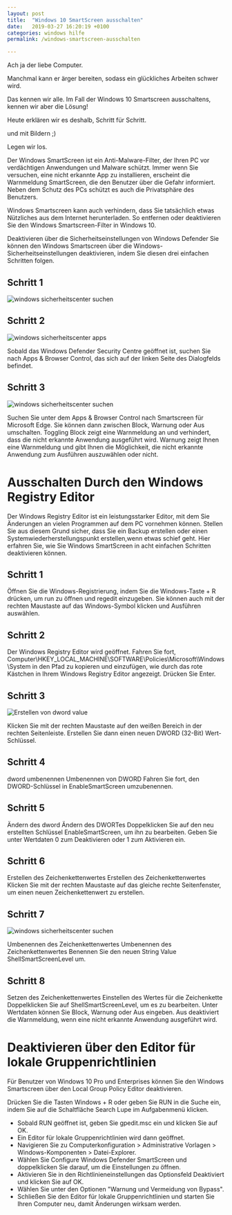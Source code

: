 ```yaml
---
layout: post
title:  "Windows 10 SmartScreen ausschalten"
date:   2019-03-27 16:20:19 +0100
categories: windows hilfe
permalink: /windows-smartscreen-ausschalten

---
```


Ach ja der liebe Computer.

Manchmal kann er ärger bereiten, sodass ein glückliches Arbeiten schwer wird.

Das kennen wir alle. Im Fall der Windows 10 Smartscreen ausschaltens, kennen wir aber die Lösung!

Heute erklären wir es deshalb, Schritt für Schritt.

und mit Bildern ;)

Legen wir los.

Der Windows SmartScreen ist ein Anti-Malware-Filter, der Ihren PC vor verdächtigen Anwendungen und Malware schützt. Immer wenn Sie versuchen, eine nicht erkannte App zu installieren, erscheint die Warnmeldung SmartScreen, die den Benutzer über die Gefahr informiert. Neben dem Schutz des PCs schützt es auch die Privatsphäre des Benutzers.

Windows Smartscreen kann auch verhindern, dass Sie tatsächlich etwas Nützliches aus dem Internet herunterladen. So entfernen oder deaktivieren Sie den Windows Smartscreen-Filter in Windows 10.



Deaktivieren über die Sicherheitseinstellungen von Windows Defender
Sie können den Windows Smartscreen über die Windows-Sicherheitseinstellungen deaktivieren, indem Sie diesen drei einfachen Schritten folgen.

<h2>Schritt 1</h2>

<img src="/windows-sicherheitscenter-suche.png" alt="windows sicherheitscenter suchen">

<h2>Schritt 2</h2>

<img src="/sicherheitescenter.png" alt="windows sicherheitscenter apps">


Sobald das Windows Defender Security Centre geöffnet ist, suchen Sie nach Apps & Browser Control, das sich auf der linken Seite des Dialogfelds befindet.

<h2>Schritt 3</h2>

<img src="/smartscreen_ausschalten.png" alt="windows sicherheitscenter suchen">

Suchen Sie unter dem Apps & Browser Control nach Smartscreen für Microsoft Edge. Sie können dann zwischen Block, Warnung oder Aus umschalten. Toggling Block zeigt eine Warnmeldung an und verhindert, dass die nicht erkannte Anwendung ausgeführt wird. Warnung zeigt Ihnen eine Warnmeldung und gibt Ihnen die Möglichkeit, die nicht erkannte Anwendung zum Ausführen auszuwählen oder nicht.


<h1>Ausschalten Durch den Windows Registry Editor</h1>

Der Windows Registry Editor ist ein leistungsstarker Editor, mit dem Sie Änderungen an vielen Programmen auf dem PC vornehmen können. Stellen Sie aus diesem Grund sicher, dass Sie ein Backup erstellen oder einen Systemwiederherstellungspunkt erstellen,wenn etwas schief geht. Hier erfahren Sie, wie Sie Windows SmartScreen in acht einfachen Schritten deaktivieren können.

<h2>Schritt 1</h2>


Öffnen Sie die Windows-Registrierung, indem Sie die Windows-Taste + R drücken, um run zu öffnen und regedit einzugeben. Sie können auch mit der rechten Maustaste auf das Windows-Symbol klicken und Ausführen auswählen.

<h2>Schritt 2</h2>


Der Windows Registry Editor wird geöffnet. Fahren Sie fort, Computer\HKEY_LOCAL_MACHINE\SOFTWARE\Policies\Microsoft\Windows\System in den Pfad zu kopieren und einzufügen, wie durch das rote Kästchen in Ihrem Windows Registry Editor angezeigt. Drücken Sie Enter.



<h2>Schritt 3</h2>

<img src="/dword-erstellen.png" alt="Erstellen von dword value">


Klicken Sie mit der rechten Maustaste auf den weißen Bereich in der rechten Seitenleiste. Erstellen Sie dann einen neuen DWORD (32-Bit) Wert-Schlüssel.

<h2>Schritt 4</h2>

dword umbenennen
Umbenennen von DWORD
Fahren Sie fort, den DWORD-Schlüssel in EnableSmartScreen umzubenennen.

<h2>Schritt 5</h2>

Ändern des dword
Ändern des DWORTes
Doppelklicken Sie auf den neu erstellten Schlüssel EnableSmartScreen, um ihn zu bearbeiten. Geben Sie unter Wertdaten 0 zum Deaktivieren oder 1 zum Aktivieren ein.

<h2>Schritt 6</h2>

Erstellen des Zeichenkettenwertes
Erstellen des Zeichenkettenwertes
Klicken Sie mit der rechten Maustaste auf das gleiche rechte Seitenfenster, um einen neuen Zeichenkettenwert zu erstellen.

<h2>Schritt 7</h2>

<img src="/string_value_umbennen.png" alt="windows sicherheitscenter suchen">

Umbenennen des Zeichenkettenwertes
Umbenennen des Zeichenkettenwertes
Benennen Sie den neuen String Value ShellSmartScreenLevel um.

<h2>Schritt 8</h2>

Setzen des Zeichenkettenwertes
Einstellen des Wertes für die Zeichenkette
Doppelklicken Sie auf ShellSmartScreenLevel, um es zu bearbeiten. Unter Wertdaten können Sie Block, Warnung oder Aus eingeben. Aus deaktiviert die Warnmeldung, wenn eine nicht erkannte Anwendung ausgeführt wird.

<h1>Deaktivieren über den Editor für lokale Gruppenrichtlinien</h1>


Für Benutzer von Windows 10 Pro und Enterprises können Sie den Windows Smartscreen über den Local Group Policy Editor deaktivieren.

Drücken Sie die Tasten Windows + R oder geben Sie RUN in die Suche ein, indem Sie auf die Schaltfläche Search Lupe im Aufgabenmenü klicken.

<ul>
<li>Sobald RUN geöffnet ist, geben Sie gpedit.msc ein und klicken Sie auf OK.</li>

<li>Ein Editor für lokale Gruppenrichtlinien wird dann geöffnet.</li>

<li>Navigieren Sie zu Computerkonfiguration > Administrative Vorlagen > Windows-Komponenten > Datei-Explorer.</li>

<li>Wählen Sie Configure Windows Defender SmartScreen und doppelklicken Sie darauf, um die Einstellungen zu öffnen.</li>

<li>Aktivieren Sie in den Richtlinieneinstellungen das Optionsfeld Deaktiviert und klicken Sie auf OK.</li>

<li>Wählen Sie unter den Optionen "Warnung und Vermeidung von Bypass".</li>

<li>Schließen Sie den Editor für lokale Gruppenrichtlinien und starten Sie Ihren Computer neu, damit Änderungen wirksam werden.</li>
</ul>
